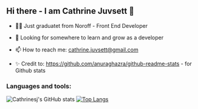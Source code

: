 ## Hi there - I am Cathrine Juvsett 👋

- 👩‍🎓 Just graduatet from Noroff - Front End Developer
- 🌱 Looking for somewhere to learn and grow as a developer

- 📫 How to reach me: cathrine.juvsett@gmail.com

- ✨ Credit to: https://github.com/anuraghazra/github-readme-stats - for Github stats

### Languages and tools: 


![Cathrinesj's GitHub stats](https://github-readme-stats.vercel.app/api?username=cathrinesj&show_icons=true&theme=tokyonight) [![Top Langs](https://github-readme-stats.vercel.app/api/top-langs/?username=cathrinesj&layout=donut-vertical)](https://github.com/anuraghazra/github-readme-stats)
